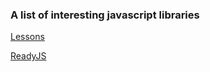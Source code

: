 ### A list of interesting javascript libraries

[Lessons](https://www.npmjs.com/package/browser-lessons)

[ReadyJS](https://www.npmjs.com/package/ready)
